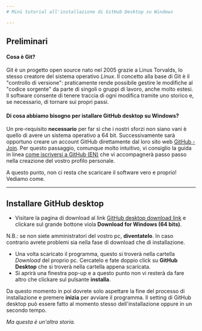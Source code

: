 ```yaml
---
# Mini tutorial all'installazione di GitHub Desktop su Windows

---
```

## Preliminari
#### Cosa è Git?
Git è un progetto open source nato nel 2005 grazie a Linus Torvalds, lo stesso creatore del sistema operativo _Linux_. 
Il concetto alla base di Git è il "controllo di versione": praticamente rende possibile gestire le modifiche al "codice sorgente"
da parte di singoli o gruppi di lavoro, anche molto estesi. Il software consente di tenere traccia di ogni modifica tramite uno storico e, se necessario, di tornare sui propri passi.

#### Di cosa abbiamo bisogno per istallare GitHub desktop su Windows?
Un pre-requisito **necessario** per far sì che i nostri sforzi non siano vani è quello di avere un sistema operativo a 64 bit.
Successivamente sarà opportuno creare un account GitHub direttamente dal loro sito web [GitHub - Join](https://github.com/join). Per questo passaggio, comunque molto intuitivo, vi consiglio la guida in linea [come iscriversi a GitHub (EN)](https://help.github.com/articles/signing-up-for-a-new-github-account/) che vi accompagnerà passo passo nella creazione del vostro profilo personale.

A questo punto, non ci resta che scaricare il software vero e proprio! Vediamo come.

---
## Installare GitHub desktop
* Visitare la pagina di download al link [GitHub desktop download link](https://desktop.github.com/) e clickare sul grande bottone viola **Download for Windows (64 bits)**.

N.B.: se non siete amministratori del vostro pc, **diventatelo**. In caso contrario avrete problemi sia nella fase di download che di installazione.
* Una volta scaricato il programma, questo si troverà nella cartella _Download_ del proprio pc. Cercatelo e fate doppio click su **GitHub Desktop** che si troverà nella cartella appena scaricata.
* Si aprirà una finestra pop-up e a questo punto non vi resterà da fare altro che clickare sul pulsante **installa**. 

Da questo momento in poi dovrete solo aspettare la fine del processo di installazione e premere **inizia** per avviare il programma. Il setting di GitHub desktop può essere fatto al momento stesso dell'installazione oppure in un secondo tempo.

_Ma questa è un'altra storia._

